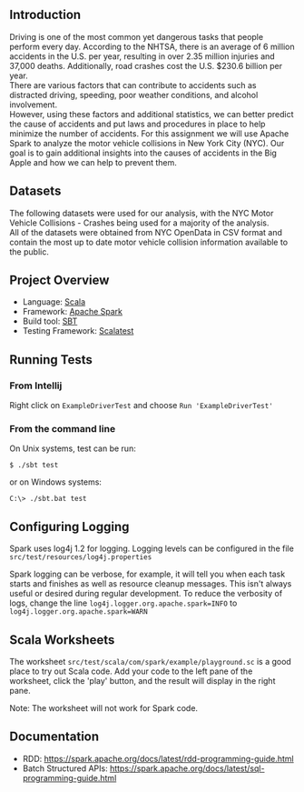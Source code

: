 ## Introduction
Driving is one of the most common yet dangerous tasks that people perform every day. According to the NHTSA, there is an average of 6 million accidents in the U.S. per year, resulting in over 2.35 million injuries and 37,000 deaths.
  Additionally, road crashes cost the U.S. $230.6 billion per year.  
  There are various factors that can contribute to accidents such as distracted driving, speeding, poor weather conditions, and alcohol involvement.  
  However, using these factors and additional statistics, we can better predict the cause of accidents and put laws and procedures in place to help minimize the number of accidents. For this assignment we will use Apache Spark to analyze the motor vehicle collisions in New York City (NYC). Our goal is to gain additional insights into the causes of accidents in the Big Apple and how we can help to prevent them.

## Datasets
The following datasets were used for our analysis, with the NYC Motor Vehicle Collisions - Crashes being used for a majority of the analysis.  
All of the datasets were obtained from NYC OpenData in CSV format and contain the most up to date motor vehicle collision information available to the public.

## Project Overview

- Language: [Scala](https://www.scala-lang.org/)
- Framework: [Apache Spark](https://spark.apache.org/)
- Build tool: [SBT](https://www.scala-sbt.org/) 
- Testing Framework: [Scalatest](http://www.scalatest.org/)

## Running Tests

### From Intellij

Right click on `ExampleDriverTest` and choose `Run 'ExampleDriverTest'`

### From the command line

On Unix systems, test can be run:

```shell script
$ ./sbt test
```

or on Windows systems:

```shell script
C:\> ./sbt.bat test
```

## Configuring Logging

Spark uses log4j 1.2 for logging. Logging levels can be configured in the file `src/test/resources/log4j.properties`

Spark logging can be verbose, for example, it will tell you when each task starts and finishes as well
as resource cleanup messages. This isn't always useful or desired during regular development. To reduce the verbosity of logs,
change the line `log4j.logger.org.apache.spark=INFO` to `log4j.logger.org.apache.spark=WARN`

## Scala Worksheets

The worksheet `src/test/scala/com/spark/example/playground.sc` is a good place to try out Scala code. Add your code
to the left pane of the worksheet, click the 'play' button, and the result will display in the right pane.

Note: The worksheet will not work for Spark code.

## Documentation

* RDD: https://spark.apache.org/docs/latest/rdd-programming-guide.html
* Batch Structured APIs: https://spark.apache.org/docs/latest/sql-programming-guide.html
